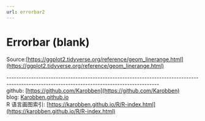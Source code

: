 ```yaml
---
url: errorbar2
---
```


# Errorbar (blank)

Source:[https://ggplot2.tidyverse.org/reference/geom_linerange.html](https://ggplot2.tidyverse.org/reference/geom_linerange.html)











--------------------------------------------------------------------------------------------------------------------------------------------<br />github: [https://github.com/Karobben](https://github.com/Karobben)<br />blog: [Karobben.github.io](http://Karobben.github.io)<br />R 语言画图索引: [https://karobben.github.io/R/R-index.html](https://karobben.github.io/R/R-index.html)
